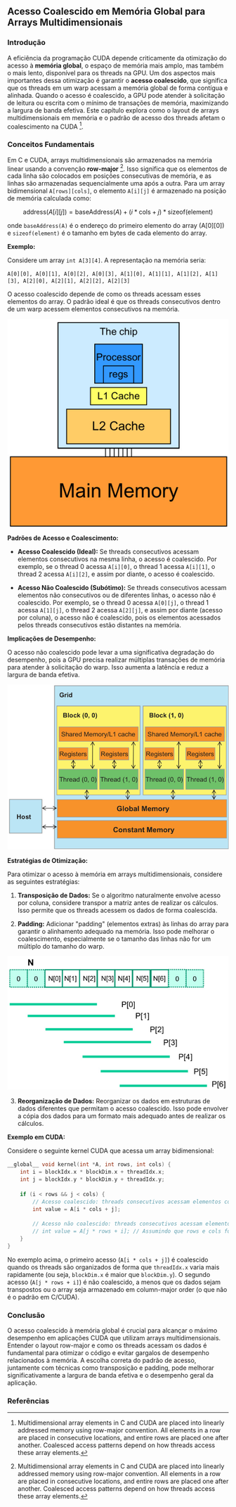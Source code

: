 ## Acesso Coalescido em Memória Global para Arrays Multidimensionais

### Introdução

A eficiência da programação CUDA depende criticamente da otimização do acesso à **memória global**, o espaço de memória mais amplo, mas também o mais lento, disponível para os threads na GPU. Um dos aspectos mais importantes dessa otimização é garantir o **acesso coalescido**, que significa que os threads em um warp acessam a memória global de forma contígua e alinhada. Quando o acesso é coalescido, a GPU pode atender à solicitação de leitura ou escrita com o mínimo de transações de memória, maximizando a largura de banda efetiva. Este capítulo explora como o layout de arrays multidimensionais em memória e o padrão de acesso dos threads afetam o coalescimento na CUDA [^4].

### Conceitos Fundamentais

Em C e CUDA, arrays multidimensionais são armazenados na memória linear usando a convenção **row-major** [^4]. Isso significa que os elementos de cada linha são colocados em posições consecutivas de memória, e as linhas são armazenadas sequencialmente uma após a outra. Para um array bidimensional `A[rows][cols]`, o elemento `A[i][j]` é armazenado na posição de memória calculada como:

$$
\text{address}(A[i][j]) = \text{baseAddress}(A) + (i * \text{cols} + j) * \text{sizeof(element)}
$$

onde `baseAddress(A)` é o endereço do primeiro elemento do array (A[0][0]) e `sizeof(element)` é o tamanho em bytes de cada elemento do array.

**Exemplo:**

Considere um array `int A[3][4]`. A representação na memória seria:

```
A[0][0], A[0][1], A[0][2], A[0][3], A[1][0], A[1][1], A[1][2], A[1][3], A[2][0], A[2][1], A[2][2], A[2][3]
```

O acesso coalescido depende de como os threads acessam esses elementos do array. O padrão ideal é que os threads consecutivos dentro de um warp acessem elementos consecutivos na memória.

![Simplified memory hierarchy illustrating the relationship between main memory, caches, and the processor.](./../images/image5.jpg)

**Padrões de Acesso e Coalescimento:**

*   **Acesso Coalescido (Ideal):** Se threads consecutivos acessam elementos consecutivos na mesma linha, o acesso é coalescido. Por exemplo, se o thread 0 acessa `A[i][0]`, o thread 1 acessa `A[i][1]`, o thread 2 acessa `A[i][2]`, e assim por diante, o acesso é coalescido.

*   **Acesso Não Coalescido (Subótimo):** Se threads consecutivos acessam elementos não consecutivos ou de diferentes linhas, o acesso não é coalescido. Por exemplo, se o thread 0 acessa `A[0][j]`, o thread 1 acessa `A[1][j]`, o thread 2 acessa `A[2][j]`, e assim por diante (acesso por coluna), o acesso não é coalescido, pois os elementos acessados pelos threads consecutivos estão distantes na memória.

**Implicações de Desempenho:**

O acesso não coalescido pode levar a uma significativa degradação do desempenho, pois a GPU precisa realizar múltiplas transações de memória para atender à solicitação do warp. Isso aumenta a latência e reduz a largura de banda efetiva.

![CUDA grid structure illustrating blocks, threads, and memory hierarchy.](./../images/image10.jpg)

**Estratégias de Otimização:**

Para otimizar o acesso à memória em arrays multidimensionais, considere as seguintes estratégias:

1.  **Transposição de Dados:** Se o algoritmo naturalmente envolve acesso por coluna, considere transpor a matriz antes de realizar os cálculos. Isso permite que os threads acessem os dados de forma coalescida.

2.  **Padding:** Adicionar "padding" (elementos extras) às linhas do array para garantir o alinhamento adequado na memória. Isso pode melhorar o coalescimento, especialmente se o tamanho das linhas não for um múltiplo do tamanho do warp.

![Coalesced memory access pattern for efficient data loading in GPU kernels.](./../images/image9.jpg)

3.  **Reorganização de Dados:** Reorganizar os dados em estruturas de dados diferentes que permitam o acesso coalescido. Isso pode envolver a cópia dos dados para um formato mais adequado antes de realizar os cálculos.

**Exemplo em CUDA:**

Considere o seguinte kernel CUDA que acessa um array bidimensional:

```c++
__global__ void kernel(int *A, int rows, int cols) {
    int i = blockIdx.x * blockDim.x + threadIdx.x;
    int j = blockIdx.y * blockDim.y + threadIdx.y;

    if (i < rows && j < cols) {
        // Acesso coalescido: threads consecutivos acessam elementos consecutivos na mesma linha
        int value = A[i * cols + j];

        // Acesso não coalescido: threads consecutivos acessam elementos na mesma coluna
        // int value = A[j * rows + i]; // Assumindo que rows e cols foram trocados intencionalmente aqui.
    }
}
```

No exemplo acima, o primeiro acesso (`A[i * cols + j]`) é coalescido quando os threads são organizados de forma que `threadIdx.x` varia mais rapidamente (ou seja, `blockDim.x` é maior que `blockDim.y`). O segundo acesso (`A[j * rows + i]`) é não coalescido, a menos que os dados sejam transpostos ou o array seja armazenado em column-major order (o que não é o padrão em C/CUDA).

### Conclusão

O acesso coalescido à memória global é crucial para alcançar o máximo desempenho em aplicações CUDA que utilizam arrays multidimensionais. Entender o layout row-major e como os threads acessam os dados é fundamental para otimizar o código e evitar gargalos de desempenho relacionados à memória. A escolha correta do padrão de acesso, juntamente com técnicas como transposição e padding, pode melhorar significativamente a largura de banda efetiva e o desempenho geral da aplicação.

### Referências

[^4]: Multidimensional array elements in C and CUDA are placed into linearly addressed memory using row-major convention. All elements in a row are placed in consecutive locations, and entire rows are placed one after another.  Coalesced access patterns depend on how threads access these array elements.
<!-- END -->